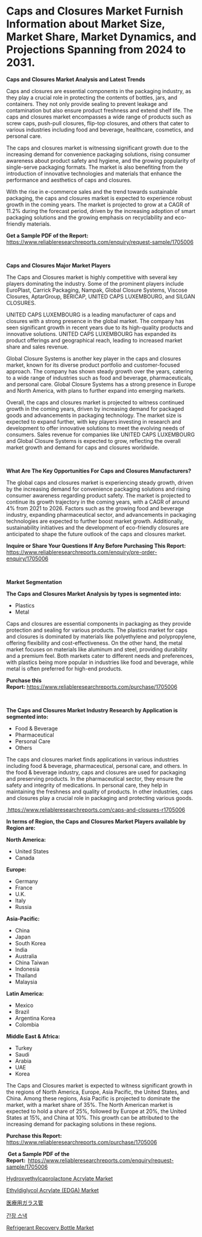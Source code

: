 <p><h1>Caps and Closures Market Furnish Information about Market Size, Market Share, Market Dynamics, and Projections Spanning from 2024 to 2031.</h1></p><p><strong>Caps and Closures Market Analysis and Latest Trends</strong></p>
<p><p>Caps and closures are essential components in the packaging industry, as they play a crucial role in protecting the contents of bottles, jars, and containers. They not only provide sealing to prevent leakage and contamination but also ensure product freshness and extend shelf life. The caps and closures market encompasses a wide range of products such as screw caps, push-pull closures, flip-top closures, and others that cater to various industries including food and beverage, healthcare, cosmetics, and personal care.</p><p>The caps and closures market is witnessing significant growth due to the increasing demand for convenience packaging solutions, rising consumer awareness about product safety and hygiene, and the growing popularity of single-serve packaging formats. The market is also benefiting from the introduction of innovative technologies and materials that enhance the performance and aesthetics of caps and closures.</p><p>With the rise in e-commerce sales and the trend towards sustainable packaging, the caps and closures market is expected to experience robust growth in the coming years. The market is projected to grow at a CAGR of 11.2% during the forecast period, driven by the increasing adoption of smart packaging solutions and the growing emphasis on recyclability and eco-friendly materials.</p></p>
<p><strong>Get a Sample PDF of the Report:&nbsp;</strong> <a href="https://www.reliableresearchreports.com/enquiry/request-sample/1705006">https://www.reliableresearchreports.com/enquiry/request-sample/1705006</a></p>
<p>&nbsp;</p>
<p><strong>Caps and Closures Major Market Players</strong></p>
<p><p>The Caps and Closures market is highly competitive with several key players dominating the industry. Some of the prominent players include EuroPlast, Carrick Packaging, Nampak, Global Closure Systems, Viscose Closures, AptarGroup, BERICAP, UNITED CAPS LUXEMBOURG, and SILGAN CLOSURES.</p><p>UNITED CAPS LUXEMBOURG is a leading manufacturer of caps and closures with a strong presence in the global market. The company has seen significant growth in recent years due to its high-quality products and innovative solutions. UNITED CAPS LUXEMBOURG has expanded its product offerings and geographical reach, leading to increased market share and sales revenue.</p><p>Global Closure Systems is another key player in the caps and closures market, known for its diverse product portfolio and customer-focused approach. The company has shown steady growth over the years, catering to a wide range of industries such as food and beverage, pharmaceuticals, and personal care. Global Closure Systems has a strong presence in Europe and North America, with plans to further expand into emerging markets.</p><p>Overall, the caps and closures market is projected to witness continued growth in the coming years, driven by increasing demand for packaged goods and advancements in packaging technology. The market size is expected to expand further, with key players investing in research and development to offer innovative solutions to meet the evolving needs of consumers. Sales revenue for companies like UNITED CAPS LUXEMBOURG and Global Closure Systems is expected to grow, reflecting the overall market growth and demand for caps and closures worldwide.</p></p>
<p>&nbsp;</p>
<p><strong>What Are The Key Opportunities For Caps and Closures Manufacturers?</strong></p>
<p><p>The global caps and closures market is experiencing steady growth, driven by the increasing demand for convenience packaging solutions and rising consumer awareness regarding product safety. The market is projected to continue its growth trajectory in the coming years, with a CAGR of around 4% from 2021 to 2026. Factors such as the growing food and beverage industry, expanding pharmaceutical sector, and advancements in packaging technologies are expected to further boost market growth. Additionally, sustainability initiatives and the development of eco-friendly closures are anticipated to shape the future outlook of the caps and closures market.</p></p>
<p><strong>Inquire or Share Your Questions If Any Before Purchasing This Report:</strong> <a href="https://www.reliableresearchreports.com/enquiry/pre-order-enquiry/1705006">https://www.reliableresearchreports.com/enquiry/pre-order-enquiry/1705006</a></p>
<p>&nbsp;</p>
<p><strong>Market Segmentation</strong></p>
<p><strong>The Caps and Closures Market Analysis by types is segmented into:</strong></p>
<p><ul><li>Plastics</li><li>Metal</li></ul></p>
<p><p>Caps and closures are essential components in packaging as they provide protection and sealing for various products. The plastics market for caps and closures is dominated by materials like polyethylene and polypropylene, offering flexibility and cost-effectiveness. On the other hand, the metal market focuses on materials like aluminum and steel, providing durability and a premium feel. Both markets cater to different needs and preferences, with plastics being more popular in industries like food and beverage, while metal is often preferred for high-end products.</p></p>
<p><strong>Purchase this Report:&nbsp;</strong><a href="https://www.reliableresearchreports.com/purchase/1705006">https://www.reliableresearchreports.com/purchase/1705006</a></p>
<p>&nbsp;</p>
<p><strong>The Caps and Closures Market Industry Research by Application is segmented into:</strong></p>
<p><ul><li>Food & Beverage</li><li>Pharmaceutical</li><li>Personal Care</li><li>Others</li></ul></p>
<p><p>The caps and closures market finds applications in various industries including food & beverage, pharmaceutical, personal care, and others. In the food & beverage industry, caps and closures are used for packaging and preserving products. In the pharmaceutical sector, they ensure the safety and integrity of medications. In personal care, they help in maintaining the freshness and quality of products. In other industries, caps and closures play a crucial role in packaging and protecting various goods.</p></p>
<p><a href="https://www.reliableresearchreports.com/caps-and-closures-r1705006">&nbsp;https://www.reliableresearchreports.com/caps-and-closures-r1705006</a></p>
<p><strong>In terms of Region, the Caps and Closures Market Players available by Region are:</strong></p>
<p>
    <p> <strong> North America: </strong>
        <ul>
            <li>United States</li>
            <li>Canada</li>
        </ul>
        </p> 
    <p> <strong> Europe: </strong>
        <ul>
            <li>Germany</li>
            <li>France</li>
            <li>U.K.</li>
            <li>Italy</li>
            <li>Russia</li>
        </ul>
        </p> 
    <p> <strong> Asia-Pacific: </strong>
        <ul>
            <li>China</li>
            <li>Japan</li>
            <li>South Korea</li>
            <li>India</li>
            <li>Australia</li>
            <li>China Taiwan</li>
            <li>Indonesia</li>
            <li>Thailand</li>
            <li>Malaysia</li>
        </ul>
        </p> 
    <p> <strong> Latin America: </strong>
        <ul>
            <li>Mexico</li>
            <li>Brazil</li>
            <li>Argentina Korea</li>
            <li>Colombia</li>
        </ul>
        </p> 
    <p> <strong> Middle East & Africa: </strong>
        <ul>
            <li>Turkey</li>
            <li>Saudi</li>
            <li>Arabia</li>
            <li>UAE</li>
            <li>Korea</li>
        </ul>
    </p>
    </p>
<p><p>The Caps and Closures market is expected to witness significant growth in the regions of North America, Europe, Asia Pacific, the United States, and China. Among these regions, Asia Pacific is projected to dominate the market, with a market share of 35%. The North American market is expected to hold a share of 25%, followed by Europe at 20%, the United States at 15%, and China at 10%. This growth can be attributed to the increasing demand for packaging solutions in these regions.</p></p>
<p><strong>Purchase this Report: </strong><a href="https://www.reliableresearchreports.com/purchase/1705006">https://www.reliableresearchreports.com/purchase/1705006</a></p>
<p>&nbsp;<strong>Get a Sample PDF of the Report:&nbsp;&nbsp;</strong><a href="https://www.reliableresearchreports.com/enquiry/request-sample/1705006">https://www.reliableresearchreports.com/enquiry/request-sample/1705006</a></p>
<p><strong></strong></p>
<p><p><a href="https://issuu.com/reportprime-2/docs/hydroxyethylcaprolactone-acrylate-market-size-2030">Hydroxyethylcaprolactone Acrylate Market</a></p><p><a href="https://issuu.com/reportprime-2/docs/ethyldiglycol-acrylate-edga-market-size-2030.pptx">Ethyldiglycol Acrylate (EDGA) Market</a></p><p><a href="https://github.com/JacksonWiza1924/Market-Research-Report-List-1/blob/main/681658157646.md">医療用ガラス管</a></p><p><a href="https://github.com/fredrickeglers/Market-Research-Report-List-2/blob/main/912921955822.md">간장 스낵</a></p><p><a href="https://github.com/derrinmiltonellis35gcl/Market-Research-Report-List-2/blob/main/refrigerant-recovery-bottle-market.md">Refrigerant Recovery Bottle Market</a></p></p>